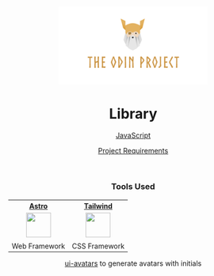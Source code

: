 <div align="center">
<a href="https://theodinproject.com/"><img src="https://github.com/yousefelassal/odin-recipes/blob/main/images/top%20logo.png?raw=true" width="300px" height="auto"></a>
<h1>Library</h1>
<p><a href="https://www.theodinproject.com/paths/full-stack-javascript/courses/javascript">JavaScript</a></p>
<p><a href="https://www.theodinproject.com/lessons/node-path-javascript-library">Project Requirements</a></p>

<br>
  <h3>Tools Used</h3>
<table>
  <tr>
    <th><a href="https://astro.build/">Astro</a></th>
    <th><a href="https://tailwindcss.com/">Tailwind</a></th>
  </tr>
  <tr>
    <td align="center"><a href="https://astro.build/"><img src="https://avatars.githubusercontent.com/u/44914786?s=280&v=4" width="50px" height="50px"></a></td>
    <td align="center"><a href="https://tailwindcss.com/"><img src="https://upload.wikimedia.org/wikipedia/commons/thumb/d/d5/Tailwind_CSS_Logo.svg/2048px-Tailwind_CSS_Logo.svg.png" width="50px" height="50px"></a></td>
  </tr>
  <tr>
    <td align="center">Web Framework</td>
    <td align="center">CSS Framework</td>
  </tr>
</table>
  <p><a href="https://ui-avatars.com/">ui-avatars</a> to generate avatars with initials</p>
</div>
